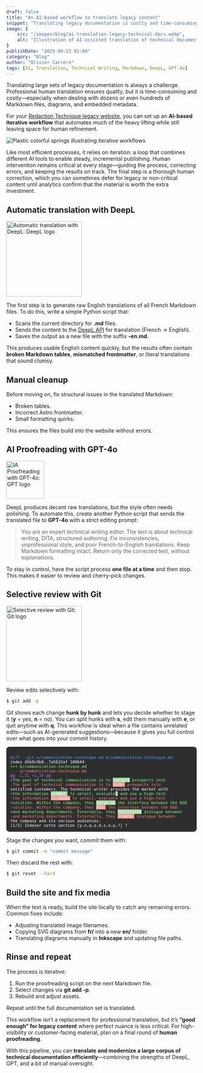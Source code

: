 ```yaml
---
draft: false
title: "An AI-based workflow to translate legacy content"
snippet: "Translating legacy documentation is costly and time-consuming. This post shows how I combined DeepL, GPT-4o, and a bit of manual editing to efficiently translate French Markdown files into polished English—good enough for legacy content and easy to iterate."
image: {
    src: "/images/blog/ai-translation-legacy-technical-docs.webp",
    alt: "Illustration of AI-assisted translation of technical documentation"
}
publishDate: "2025-09-22 01:00"
category: "Blog"
author: "Olivier Carrère"
tags: [AI, Translation, Technical Writing, Markdown, DeepL, GPT-4o]
---
```


Translating large sets of legacy documentation is always a challenge. Professional human translation ensures quality, but it is time-consuming and costly—especially when dealing with dozens or even hundreds of Markdown files, diagrams, and embedded metadata.

For your [Redaction Technique legacy website](https://docs.redaction-technique.org/), you can set up an **AI-based iterative workflow** that automates much of the heavy lifting while still leaving space for human refinement.

![Plastic colorful springs illustrating iterative workflows](/images/blog/ai-translation-legacy-technical-docs-large.webp)

Like most efficient processes, it relies on iteration: a loop that combines different AI tools to enable steady, incremental publishing. Human intervention remains critical at every stage—guiding the process, correcting errors, and keeping the results on track. The final step is a thorough human correction, which you can sometimes defer for legacy or non-critical content until analytics confirm that the material is worth the extra investment.

## Automatic translation with DeepL

<img src="/images/blog/DeepL_logo.svg" alt="Automatic translation with DeepL: DeepL logo" width="200">

The first step is to generate raw English translations of all French Markdown files. To do this, write a simple Python script that:

* Scans the current directory for **.md** files.
* Sends the content to the [DeepL API](https://www.deepl.com/docs-api) for translation (French → English).
* Saves the output as a new file with the suffix **-en.md**.

This produces usable English content quickly, but the results often contain **broken Markdown tables**, **mismatched frontmatter**, or literal translations that sound clumsy.

## Manual cleanup

Before moving on, fix structural issues in the translated Markdown:

* Broken tables.
* Incorrect Astro frontmatter.
* Small formatting quirks.

This ensures the files build into the website without errors.

## AI Proofreading with GPT-4o

<img src="/images/blog/ChatGPT-Logo.svg" alt="IA Proofreading with GPT-4o: GPT logo" width="100">

DeepL produces decent raw translations, but the style often needs polishing. To automate this, create another Python script that sends the translated file to **GPT-4o** with a strict editing prompt:

<blockquote>You are an expert technical writing editor. The text is about technical writing, DITA, structured authoring. Fix inconsistencies, unprofessional style, and poor French-to-English translations. Keep Markdown formatting intact. Return only the corrected text, without explanations.
</blockquote>

To stay in control, have the script process **one file at a time** and then stop. This makes it easier to review and cherry-pick changes.

## Selective review with Git

<img src="/images/blog/Git-logo.svg" alt="Selective review with Git: Git logo" width="200">

Review edits selectively with:

```bash
$ git add -p
```

Git shows each change **hunk by hunk** and lets you decide whether to stage it (**y** = yes, **n** = no). You can split hunks with **s**, edit them manually with **e**, or quit anytime with **q**. This workflow is ideal when a file contains unrelated edits—such as AI-generated suggestions—because it gives you full control over what goes into your commit history.

<div style="background-color:#2e2e2e; color:#ffffff; font-family: monospace; font-size: 0.75em; padding: 1em; white-space: pre-wrap; border-radius: 8px;">
<span style="color:#4da6ff;">diff --git a/communication-technique.md b/communication-technique.md</span>
index d5b0c9b8..7a5632af 100644
<span style="color:#7fff7f;">+++ b/communication-technique.md</span>
<span style="color:#ff7f7f;">--- a/communication-technique.md</span>
<span style="color:#b266ff;">@@ -1,31 +1,30 @@</span>
<span style="color:#7fff7f;">+The goal of technical communication is to <span style="color:#ffffff; background-color:#a0dca0;">convert</span> prospects into</span>
<span style="color:#ff7f7f;">-The goal of technical communication is to <span style="color:#ffffff; background-color:#ff9999;">turn </span> prospects into</span>
satisfied customers. The technical writer provides the market with
<span style="color:#7fff7f;">+the information <span style="color:#ffffff; background-color:#a0dca0;">needed </span> to select, evaluate<span style="color:#ffffff; background-color:#a0dca0;">,</span> and use a high-tech</span>
<span style="color:#ff7f7f;">-the information <span style="color:#ffffff; background-color:#ff9999;">it needs</span> to select, evaluate and use a high-tech</span>
<span style="color:#7fff7f;">+solution. Within the company, they <span style="color:#ffffff; background-color:#a0dca0;">serve as</span> the interface between the R&D</span>
<span style="color:#ff7f7f;">-solution. Within the company, they <span style="color:#ffffff; background-color:#ff9999;">are </span> the interface between the R&D</span>
<span style="color:#7fff7f;">+and marketing departments. Externally, they <span style="color:#ffffff; background-color:#a0dca0;">facilitate</span> dialogue between</span>
<span style="color:#ff7f7f;">-and marketing departments. Externally, they <span style="color:#ffffff; background-color:#ff9999;">create </span> dialogue between</span>
the company and its various audiences.
(1/1) Indexer cette section [y,n,q,a,d,s,e,p,?] ?
</div>

Stage the changes you want, commit them with:

```bash
$ git commit -m "commit message"
```

Then discard the rest with:

```bash
$ git reset --hard
```

## Build the site and fix media

When the text is ready, build the site locally to catch any remaining errors. Common fixes include:

* Adjusting translated image filenames.
* Copying SVG diagrams from **fr/** into a new **en/** folder.
* Translating diagrams manually in **Inkscape** and updating file paths.

## Rinse and repeat

The process is iterative:

1. Run the proofreading script on the next Markdown file.
2. Select changes via **git add -p**.
3. Rebuild and adjust assets.

Repeat until the full documentation set is translated.

This workflow isn’t a replacement for professional translation, but it’s **“good enough” for legacy content** where perfect nuance is less critical. For high-visibility or customer-facing material, plan on a final round of **human proofreading**.

With this pipeline, you can **translate and modernize a large corpus of technical documentation efficiently**—combining the strengths of DeepL, GPT, and a bit of manual oversight.
